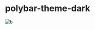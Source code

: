 # polybar-theme-dark
![b](https://user-images.githubusercontent.com/60343592/138185261-ba22ce87-1754-430b-ba67-d1724fcfa851.png)
